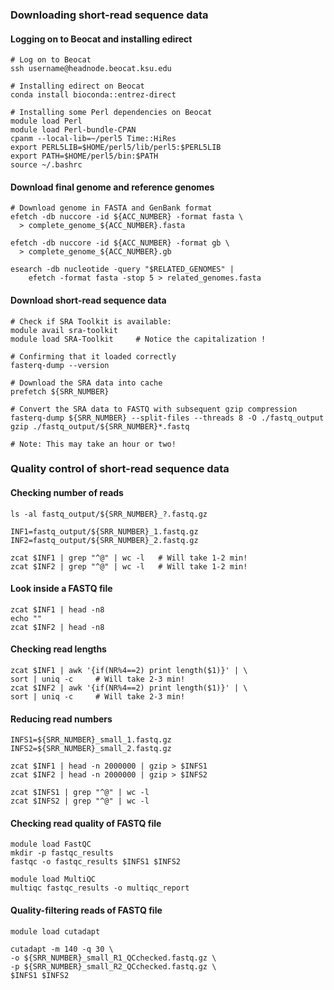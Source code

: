 ### Downloading short-read sequence data

#### Logging on to Beocat and installing edirect
```
# Log on to Beocat
ssh username@headnode.beocat.ksu.edu

# Installing edirect on Beocat
conda install bioconda::entrez-direct

# Installing some Perl dependencies on Beocat
module load Perl
module load Perl-bundle-CPAN
cpanm --local-lib=~/perl5 Time::HiRes
export PERL5LIB=$HOME/perl5/lib/perl5:$PERL5LIB
export PATH=$HOME/perl5/bin:$PATH
source ~/.bashrc
```

#### Download final genome and reference genomes
```
# Download genome in FASTA and GenBank format
efetch -db nuccore -id ${ACC_NUMBER} -format fasta \
  > complete_genome_${ACC_NUMBER}.fasta

efetch -db nuccore -id ${ACC_NUMBER} -format gb \
  > complete_genome_${ACC_NUMBER}.gb

esearch -db nucleotide -query "$RELATED_GENOMES" | 
	efetch -format fasta -stop 5 > related_genomes.fasta
```

#### Download short-read sequence data
```
# Check if SRA Toolkit is available:
module avail sra-toolkit
module load SRA-Toolkit		# Notice the capitalization !

# Confirming that it loaded correctly
fasterq-dump --version

# Download the SRA data into cache
prefetch ${SRR_NUMBER}

# Convert the SRA data to FASTQ with subsequent gzip compression
fasterq-dump ${SRR_NUMBER} --split-files --threads 8 -O ./fastq_output
gzip ./fastq_output/${SRR_NUMBER}*.fastq

# Note: This may take an hour or two!
```

### Quality control of short-read sequence data

#### Checking number of reads
```
ls -al fastq_output/${SRR_NUMBER}_?.fastq.gz

INF1=fastq_output/${SRR_NUMBER}_1.fastq.gz
INF2=fastq_output/${SRR_NUMBER}_2.fastq.gz

zcat $INF1 | grep "^@" | wc -l   # Will take 1-2 min!
zcat $INF2 | grep "^@" | wc -l   # Will take 1-2 min!
```

#### Look inside a FASTQ file
```
zcat $INF1 | head -n8
echo ""
zcat $INF2 | head -n8
```

#### Checking read lengths
```
zcat $INF1 | awk '{if(NR%4==2) print length($1)}' | \
sort | uniq -c     # Will take 2-3 min!
zcat $INF2 | awk '{if(NR%4==2) print length($1)}' | \
sort | uniq -c     # Will take 2-3 min!
```

#### Reducing read numbers
```
INFS1=${SRR_NUMBER}_small_1.fastq.gz
INFS2=${SRR_NUMBER}_small_2.fastq.gz

zcat $INF1 | head -n 2000000 | gzip > $INFS1
zcat $INF2 | head -n 2000000 | gzip > $INFS2

zcat $INFS1 | grep "^@" | wc -l
zcat $INFS2 | grep "^@" | wc -l
```

#### Checking read quality of FASTQ file
```
module load FastQC
mkdir -p fastqc_results
fastqc -o fastqc_results $INFS1 $INFS2

module load MultiQC
multiqc fastqc_results -o multiqc_report
```

#### Quality-filtering reads of FASTQ file
```
module load cutadapt

cutadapt -m 140 -q 30 \
-o ${SRR_NUMBER}_small_R1_QCchecked.fastq.gz \
-p ${SRR_NUMBER}_small_R2_QCchecked.fastq.gz \
$INFS1 $INFS2
```
